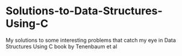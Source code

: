 # Solutions-to-Data-Structures-Using-C

My solutions to some interesting problems that catch my eye in Data Structures Using C book by Tenenbaum et al
